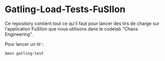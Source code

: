 Gatling-Load-Tests-FuSIIon
=========================

Ce repository contient tout ce qu'il faut pour lancer des tirs de charge sur l'application FuSIIon que nous utilisons dans le codelab "Chaos Engineering".

Pour lancer un tir :

    $mvn gatling:test
